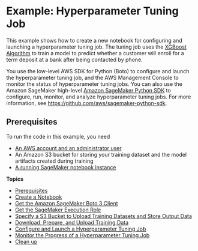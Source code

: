 # Example: Hyperparameter Tuning Job<a name="automatic-model-tuning-ex"></a>

This example shows how to create a new notebook for configuring and launching a hyperparameter tuning job\. The tuning job uses the [XGBoost Algorithm](xgboost.md) to train a model to predict whether a customer will enroll for a term deposit at a bank after being contacted by phone\.

You use the low\-level AWS SDK for Python \(Boto\) to configure and launch the hyperparameter tuning job, and the AWS Management Console to monitor the status of hyperparameter tuning jobs\. You can also use the Amazon SageMaker high\-level [Amazon SageMaker Python SDK](https://sagemaker.readthedocs.io) to configure, run, monitor, and analyze hyperparameter tuning jobs\. For more information, see [https://github\.com/aws/sagemaker\-python\-sdk](https://github.com/aws/sagemaker-python-sdk)\.

## Prerequisites<a name="automatic-model-tuning-ex-prereq"></a>

To run the code in this example, you need
+ [An AWS account and an administrator user](gs-set-up.md#gs-account-user)
+ An Amazon S3 bucket for storing your training dataset and the model artifacts created during training
+ [A running SageMaker notebook instance](gs-setup-working-env.md)

**Topics**
+ [Prerequisites](#automatic-model-tuning-ex-prereq)
+ [Create a Notebook](automatic-model-tuning-ex-notebook.md)
+ [Get the Amazon SageMaker Boto 3 Client](automatic-model-tuning-ex-client.md)
+ [Get the SageMaker Execution Role](automatic-model-tuning-ex-role.md)
+ [Specify a S3 Bucket to Upload Training Datasets and Store Output Data](automatic-model-tuning-ex-bucket.md)
+ [Download, Prepare, and Upload Training Data](automatic-model-tuning-ex-data.md)
+ [Configure and Launch a Hyperparameter Tuning Job](automatic-model-tuning-ex-tuning-job.md)
+ [Monitor the Progress of a Hyperparameter Tuning Job](automatic-model-tuning-monitor.md)
+ [Clean up](automatic-model-tuning-ex-cleanup.md)